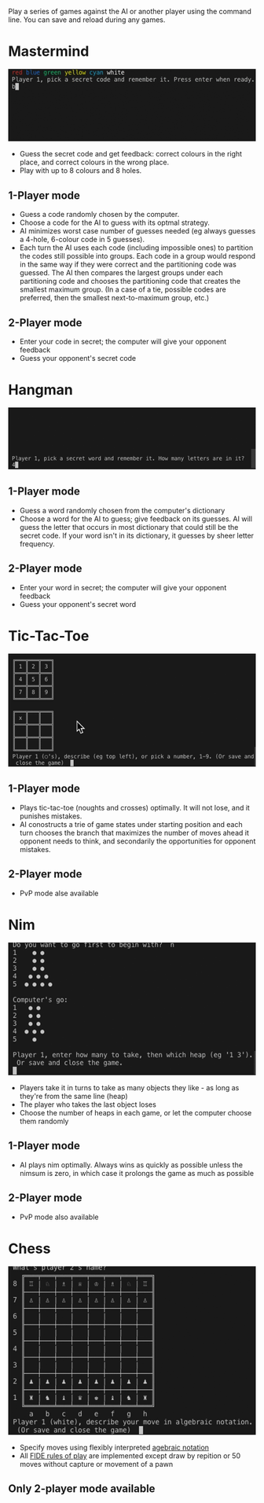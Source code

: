 Play a series of games against the AI or another player using the command line. You can save and reload during any games.

# Mastermind
![AI guessing code in Mastermind (traditional board size)](screen_recordings/mastermind_ai_guessing.gif)
- Guess the secret code and get feedback: correct colours in the right place, and correct colours in the wrong place.
- Play with up to 8 colours and 8 holes.
## 1-Player mode
- Guess a code randomly chosen by the computer.
- Choose a code for the AI to guess with its optmal strategy.
- AI minimizes worst case number of guesses needed (eg always guesses a 4-hole, 6-colour code in 5 guesses).
- Each turn the AI uses each code (including impossible ones) to partition the codes still possible into groups. Each code in a group would respond in the same way if they were correct and the partitioning code was guessed. The AI then compares the largest groups under each partitioning code and chooses the partitioning code that creates the smallest maximum group. (In a case of a tie, possible codes are preferred, then the smallest next-to-maximum group, etc.)
## 2-Player mode
- Enter your code in secret; the computer will give your opponent feedback
- Guess your opponent's secret code

# Hangman
![AI guessing secret word (ruby) in Hangman](screen_recordings/hangman_ai_guessing.gif)
## 1-Player mode
- Guess a word randomly chosen from the computer's dictionary
- Choose a word for the AI to guess; give feedback on its guesses. AI will guess the letter that occurs in most dictionary that could still be the secret code. If your word isn't in its dictionary, it guesses by sheer letter frequency.
## 2-Player mode
- Enter your word in secret; the computer will give your opponent feedback
- Guess your opponent's secret word

# Tic-Tac-Toe
![AI playing series of tic-tac-toe games](screen_recordings/tic_tac_toe_vs_ai.gif)
## 1-Player mode
- Plays tic-tac-toe (noughts and crosses) optimally. It will not lose, and it punishes mistakes.
- AI conostructs a trie of game states under starting position and each turn chooses the branch that maximizes the number of moves ahead it opponent needs to think, and secondarily the opportunities for opponent mistakes.
## 2-Player mode
- PvP mode alse available

# Nim
![AI playing series of nim games](screen_recordings/nim_vs_ai.gif)
- Players take it in turns to take as many objects they like - as long as they're from the same line (heap)
- The player who takes the last object loses
- Choose the number of heaps in each game, or let the computer choose them randomly
## 1-Player mode
- AI plays nim optimally. Always wins as quickly as possible unless the nimsum is zero, in which case it prolongs the game as much as possible
## 2-Player mode
- PvP mode also available

# Chess
![Fool's mate, followed by fast stalemate](screen_recordings/chess_fools_mate_stalemate.gif)
- Specify moves using flexibly interpreted [agebraic notation](https://en.wikipedia.org/wiki/Algebraic_notation_(chess))
- All [FIDE rules of play](https://www.fide.com/FIDE/handbook/LawsOfChess.pdf) are implemented except draw by repition or 50 moves without capture or movement of a pawn
## Only 2-player mode available
